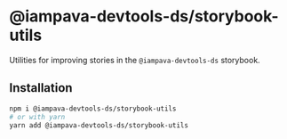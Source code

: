 # @iampava-devtools-ds/storybook-utils

Utilities for improving stories in the `@iampava-devtools-ds` storybook.

## Installation

```sh
npm i @iampava-devtools-ds/storybook-utils
# or with yarn
yarn add @iampava-devtools-ds/storybook-utils
```
